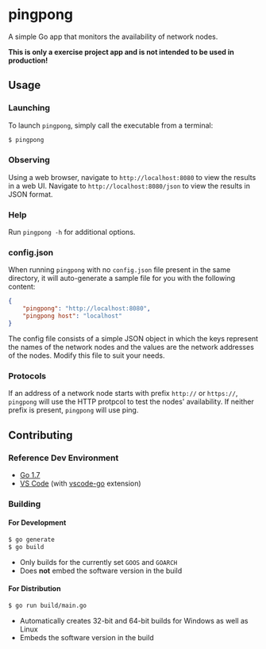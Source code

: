 # pingpong

A simple Go app that monitors the availability of network nodes.

**This is only a exercise project app and is not intended to be used in production!**

## Usage

### Launching
To launch `pingpong`, simply call the executable from a terminal:
```bash
$ pingpong
```

### Observing
Using a web browser, navigate to `http://localhost:8080` to view the results in a web UI. Navigate to `http://localhost:8080/json` to view the results
in JSON format.

### Help
Run `pingpong -h` for additional options.

### config.json
When running `pingpong` with no `config.json` file present in the same directory, it will auto-generate a sample file for you with the following content:

```json
{
    "pingpong": "http://localhost:8080",
    "pingpong host": "localhost"
}
```
The config file consists of a simple JSON object in which the keys represent the names of the network nodes and the values are the network addresses of the nodes. Modify this file to suit your needs.

### Protocols
If an address of a network node starts with prefix `http://` or `https://`, `pingpong` will use the HTTP protpcol to test the nodes' availability. If neither prefix is present, `pingpong` will use ping.

## Contributing
### Reference Dev Environment
* [Go 1.7](https://golang.org/)
* [VS Code](http://code.visualstudio.com/) (with [vscode-go](https://github.com/Microsoft/vscode-go) extension)

### Building


#### For Development
```bash
$ go generate
$ go build
```
* Only builds for the currently set `GOOS` and `GOARCH`
* Does **not** embed the software version in the build


#### For Distribution
```bash
$ go run build/main.go
```
* Automatically creates 32-bit and 64-bit builds for Windows as well as Linux
* Embeds the software version in the build